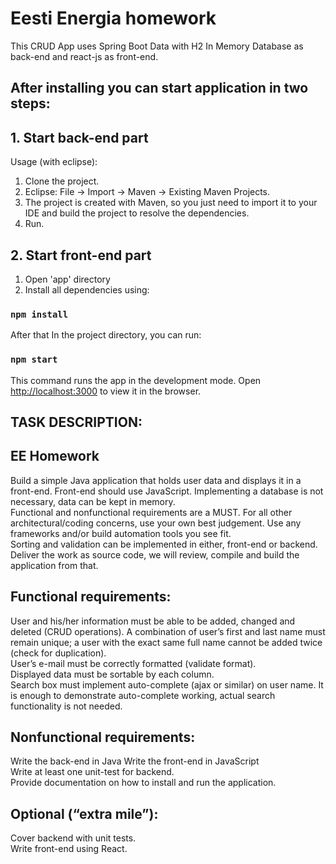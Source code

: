 # Eesti Energia homework

This CRUD App uses Spring Boot Data with H2 In Memory Database as back-end and react-js as front-end.


## After installing you can start application in two steps:

## 1. Start back-end part
Usage (with eclipse): 
1. Clone the project.
2. Eclipse: File -> Import -> Maven -> Existing Maven Projects.
3. The project is created with Maven, so you just need to import it to your IDE and build the project to resolve the dependencies.
4. Run.


## 2. Start front-end part
1. Open 'app' directory
2. Install all dependencies using:

### `npm install`

After that In the project directory, you can run:

### `npm start`

This command runs the app in the development mode.
Open [http://localhost:3000](http://localhost:3000) to view it in the browser.

## TASK DESCRIPTION:
## EE Homework  
Build a simple Java application that holds user data and displays it in a front-end. Front-end should use JavaScript. Implementing a database is not necessary, data can be kept in memory.  
Functional and nonfunctional requirements are a MUST. For all other architectural/coding concerns, use your own best judgement. Use any frameworks and/or build automation tools you see fit.  
Sorting and validation can be implemented in either, front-end or backend.  
Deliver the work as source code, we will review, compile and build the application from that.  
  
## Functional requirements:  
User and his/her information must be able to be added, changed and deleted (CRUD operations). 
A combination of user’s first and last name must remain unique; a user with the exact same full name cannot be added twice (check for duplication).  
User’s e-mail must be correctly formatted (validate format).  
Displayed data must be sortable by each column.  
Search box must implement auto-complete (ajax or similar) on user name. It is enough to demonstrate auto-complete working, actual search functionality is not needed.  
  
## Nonfunctional requirements: 
Write the back-end in Java 
Write the front-end in JavaScript  
Write at least one unit-test for backend.  
Provide documentation on how to install and run the application.  
  
## Optional (“extra mile”):  
Cover backend with unit tests.  
Write front-end using React.  


